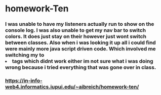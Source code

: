 # homework-Ten

### I was unable to have my listeners actually run to show on the console log. I was also unable to get my nav bar to switch colors. It does just stay on their however just wont switch between classes. Also when i was looking it up all i could find were mainly more java script driven code. Which involved me switching my <a> to <li> tags which didnt work either im not sure what i was doing wrong because i tried everything that was gone over in class.

### https://in-info-web4.informatics.iupui.edu/~aibreich/homework-ten/

